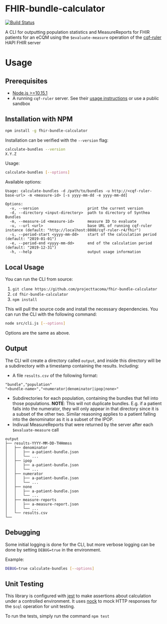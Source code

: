 # FHIR-bundle-calculator

[![Build Status](https://travis-ci.com/projecttacoma/fhir-bundle-calculator.svg?branch=master)](https://travis-ci.com/projecttacoma/fhir-bundle-calculator)

A CLI for outputting population statistics and MeasureReports for FHIR patients for an eCQM using the `$evaluate-measure` operation of the [cqf-ruler](https://github.com/DBCG/cqf-ruler) HAPI FHIR server

# Usage

## Prerequisites

* [Node.js >=10.15.1](https://nodejs.org/en/)
* A running `cqf-ruler` server. See their [usage instructions](https://github.com/DBCG/cqf-ruler#usage) or use a public sandbox

## Installation with NPM

``` bash
npm install -g fhir-bundle-calculator
```

Installation can be verified with the `--version` flag:

```bash
calculate-bundles --version
X.Y.Z
```

Usage:

``` bash
calculate-bundles [--options]
```

Available options:

```
Usage: calculate-bundles -d /path/to/bundles -u http://<cqf-ruler-base-url> -m <measure-id> [-s yyyy-mm-dd -e yyyy-mm-dd]

Options:
  -v, --version                      print the current version
  -d, --directory <input-directory>  path to directory of Synthea Bundles
  -m, --measure-id <measure-id>      measure ID to evaluate
  -u, --url <url>                    base URL of running cqf-ruler instance (default: "http://localhost:8080/cqf-ruler-r4/fhir")
  -s, --period-start <yyyy-mm-dd>    start of the calculation period (default: "2019-01-01")
  -e, --period-end <yyyy-mm-dd>      end of the calculation period (default: "2019-12-31")
  -h, --help                         output usage information
```

## Local Usage

You can run the CLI from source:

1) `git clone https://github.com/projecttacoma/fhir-bundle-calculator`
2) `cd fhir-bundle-calculator`
3) `npm install`

This will pull the source code and install the necessary dependencies. You can run the CLI with the following command:

``` bash
node src/cli.js [--options]
```

Options are the same as above.

## Output

The CLI will create a directory called `output`, and inside this directory will be a subdirectory with a timestamp containing the results. Including:

* A file `results.csv` of the following format:

``` csv
"bundle","population"
"<bundle-name>","<numerator|denominator|ipop|none>"
```

* Subdirectories for each population, containing the bundles that fell into those populations. **NOTE**: This will not duplicate bundles. E.g. if a patient falls into the numerator, they will only appear in that directory since it is a subset of the other two. Similar reasoning applies to a patient falling into the denominator as it is a subset of the IPOP.
* Indivual MeasureReports that were returned by the server after each `$evaluate-measure` call

```
output
├── results-YYYY-MM-DD-THHmmss
│   ├── denominator
│   │   ├── a-patient-bundle.json
│   │   └── ...
│   ├── ipop
│   │   ├── a-patient-bundle.json
│   │   └── ...
│   ├── numerator
│   │   ├── a-patient-bundle.json
│   │   └── ...
│   ├── none
│   │   ├── a-patient-bundle.json
│   │   └── ...
│   ├── measure-reports
│   │   ├── a-measure-report.json
│   │   └── ...
│   └── results.csv
└──
```

## Debugging

Some initial logging is done for the CLI, but more verbose logging can be done by setting `DEBUG=true` in the environment. 

Example:
``` bash
DEBUG=true calculate-bundles [--options]
```

## Unit Testing

This library is configured with [jest](https://jestjs.io/) to make assertions about calculation under a controlled environment. It uses [nock](https://github.com/nock/nock) to mock HTTP responses for the `$cql` operation for unit testing.

To run the tests, simply run the command `npm test`
